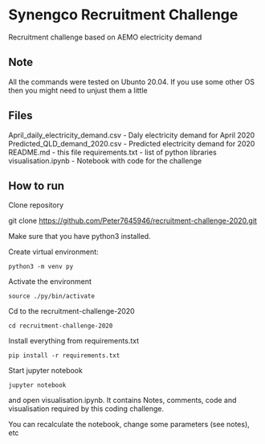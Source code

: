 # Synengco Recruitment Challenge

Recruitment challenge based on AEMO electricity demand

## Note

All the commands were tested on Ubunto 20.04. If you use some other OS then you might need to unjust them a little

## Files

April_daily_electricity_demand.csv  - Daly electricity demand for April 2020
Predicted_QLD_demand_2020.csv       - Predicted electricity demand for 2020
README.md                           - this file
requirements.txt                    - list of python libraries
visualisation.ipynb                 - Notebook with code for the challenge


## How to run

Clone repository

git clone https://github.com/Peter7645946/recruitment-challenge-2020.git

Make sure that you have python3 installed.

Create virtual environment:

```
python3 -m venv py
```

Activate the environment

```
source ./py/bin/activate
```

Cd to the recruitment-challenge-2020

```
cd recruitment-challenge-2020
```

Install everything from requirements.txt

```
pip install -r requirements.txt
```

Start jupyter notebook
```
jupyter notebook
```

and open visualisation.ipynb. It contains Notes, comments, code and visualisation required by this coding challenge.

You can recalculate the notebook, change some parameters (see notes), etc